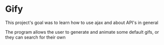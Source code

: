 # Gify

<p> This project's goal was to learn how to use ajax and about API's in general </p>

<p> The program allows the user to generate and animate some default gifs, or they can search for their own </p>
